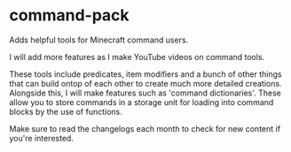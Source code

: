 # command-pack
Adds helpful tools for Minecraft command users.

I will add more features as I make YouTube videos on command tools.

These tools include predicates, item modifiers and a bunch of other things
that can build ontop of each other to create much more detailed creations. Alongside this,
I will make features such as 'command dictionaries'. These allow you to store commands in a 
storage unit for loading into command blocks by the use of functions.

Make sure to read the changelogs each month to check for new content if you're interested.
